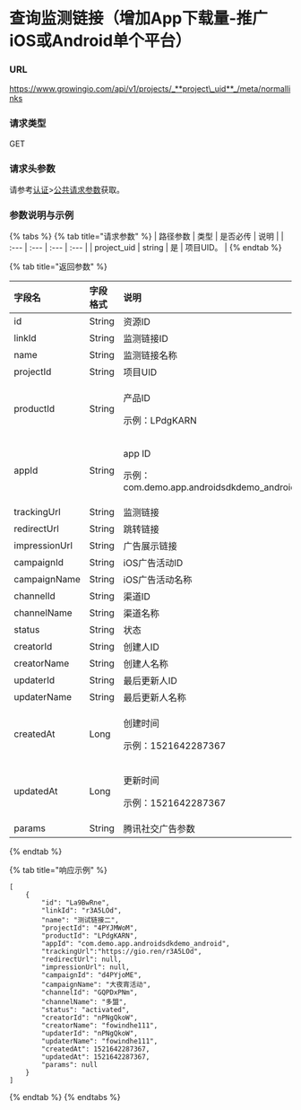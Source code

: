 # 查询监测链接（增加App下载量-推广iOS或Android单个平台）

### URL

https://www.growingio.com/api/v1/projects/_**project\_uid**_/meta/normallinks

### 请求类型

GET

### 请求头参数

请参考[认证](../../authenticate/)&gt;[公共请求参数](../../authenticate/head-parameter.md)获取。

### 参数说明与示例

{% tabs %}
{% tab title="请求参数" %}
| 路径参数 | 类型 | 是否必传 | 说明 |
| :--- | :--- | :--- | :--- |
| project\_uid | string | 是 | 项目UID。 |
{% endtab %}

{% tab title="返回参数" %}


<table>
  <thead>
    <tr>
      <th style="text-align:left">&#x5B57;&#x6BB5;&#x540D;</th>
      <th style="text-align:left">&#x5B57;&#x6BB5;&#x683C;&#x5F0F;</th>
      <th style="text-align:left">&#x8BF4;&#x660E;</th>
    </tr>
  </thead>
  <tbody>
    <tr>
      <td style="text-align:left">id</td>
      <td style="text-align:left">String</td>
      <td style="text-align:left">&#x8D44;&#x6E90;ID</td>
    </tr>
    <tr>
      <td style="text-align:left">linkId</td>
      <td style="text-align:left">String</td>
      <td style="text-align:left">&#x76D1;&#x6D4B;&#x94FE;&#x63A5;ID</td>
    </tr>
    <tr>
      <td style="text-align:left">name</td>
      <td style="text-align:left">String</td>
      <td style="text-align:left">&#x76D1;&#x6D4B;&#x94FE;&#x63A5;&#x540D;&#x79F0;</td>
    </tr>
    <tr>
      <td style="text-align:left">projectId</td>
      <td style="text-align:left">String</td>
      <td style="text-align:left">&#x9879;&#x76EE;UID</td>
    </tr>
    <tr>
      <td style="text-align:left">productId</td>
      <td style="text-align:left">String</td>
      <td style="text-align:left">
        <p>&#x4EA7;&#x54C1;ID</p>
        <p>&#x793A;&#x4F8B;&#xFF1A;LPdgKARN</p>
      </td>
    </tr>
    <tr>
      <td style="text-align:left">appId</td>
      <td style="text-align:left">String</td>
      <td style="text-align:left">
        <p>app ID</p>
        <p>&#x793A;&#x4F8B;&#xFF1A;com.demo.app.androidsdkdemo_android</p>
      </td>
    </tr>
    <tr>
      <td style="text-align:left">trackingUrl</td>
      <td style="text-align:left">String</td>
      <td style="text-align:left">&#x76D1;&#x6D4B;&#x94FE;&#x63A5;</td>
    </tr>
    <tr>
      <td style="text-align:left">redirectUrl</td>
      <td style="text-align:left">String</td>
      <td style="text-align:left">&#x8DF3;&#x8F6C;&#x94FE;&#x63A5;</td>
    </tr>
    <tr>
      <td style="text-align:left">impressionUrl</td>
      <td style="text-align:left">String</td>
      <td style="text-align:left">&#x5E7F;&#x544A;&#x5C55;&#x793A;&#x94FE;&#x63A5;</td>
    </tr>
    <tr>
      <td style="text-align:left">campaignId</td>
      <td style="text-align:left">String</td>
      <td style="text-align:left">iOS&#x5E7F;&#x544A;&#x6D3B;&#x52A8;ID</td>
    </tr>
    <tr>
      <td style="text-align:left">campaignName</td>
      <td style="text-align:left">String</td>
      <td style="text-align:left">iOS&#x5E7F;&#x544A;&#x6D3B;&#x52A8;&#x540D;&#x79F0;</td>
    </tr>
    <tr>
      <td style="text-align:left">channelId</td>
      <td style="text-align:left">String</td>
      <td style="text-align:left">&#x6E20;&#x9053;ID</td>
    </tr>
    <tr>
      <td style="text-align:left">channelName</td>
      <td style="text-align:left">String</td>
      <td style="text-align:left">&#x6E20;&#x9053;&#x540D;&#x79F0;</td>
    </tr>
    <tr>
      <td style="text-align:left">status</td>
      <td style="text-align:left">String</td>
      <td style="text-align:left">&#x72B6;&#x6001;</td>
    </tr>
    <tr>
      <td style="text-align:left">creatorId</td>
      <td style="text-align:left">String</td>
      <td style="text-align:left">&#x521B;&#x5EFA;&#x4EBA;ID</td>
    </tr>
    <tr>
      <td style="text-align:left">creatorName</td>
      <td style="text-align:left">String</td>
      <td style="text-align:left">&#x521B;&#x5EFA;&#x4EBA;&#x540D;&#x79F0;</td>
    </tr>
    <tr>
      <td style="text-align:left">updaterId</td>
      <td style="text-align:left">String</td>
      <td style="text-align:left">&#x6700;&#x540E;&#x66F4;&#x65B0;&#x4EBA;ID</td>
    </tr>
    <tr>
      <td style="text-align:left">updaterName</td>
      <td style="text-align:left">String</td>
      <td style="text-align:left">&#x6700;&#x540E;&#x66F4;&#x65B0;&#x4EBA;&#x540D;&#x79F0;</td>
    </tr>
    <tr>
      <td style="text-align:left">createdAt</td>
      <td style="text-align:left">Long</td>
      <td style="text-align:left">
        <p>&#x521B;&#x5EFA;&#x65F6;&#x95F4;</p>
        <p>&#x793A;&#x4F8B;&#xFF1A;1521642287367</p>
      </td>
    </tr>
    <tr>
      <td style="text-align:left">updatedAt</td>
      <td style="text-align:left">Long</td>
      <td style="text-align:left">
        <p>&#x66F4;&#x65B0;&#x65F6;&#x95F4;</p>
        <p>&#x793A;&#x4F8B;&#xFF1A;1521642287367</p>
      </td>
    </tr>
    <tr>
      <td style="text-align:left">params</td>
      <td style="text-align:left">String</td>
      <td style="text-align:left">&#x817E;&#x8BAF;&#x793E;&#x4EA4;&#x5E7F;&#x544A;&#x53C2;&#x6570;</td>
    </tr>
  </tbody>
</table>
{% endtab %}

{% tab title="响应示例" %}
```text
[
    {
        "id": "La9BwRne",
        "linkId": "r3A5LOd",
        "name": "测试链接二",
        "projectId": "4PYJMWoM",
        "productId": "LPdgKARN",
        "appId": "com.demo.app.androidsdkdemo_android",
        "trackingUrl":"https://gio.ren/r3A5LOd",
        "redirectUrl": null,
        "impressionUrl": null,
        "campaignId": "d4PYjoME",
        "campaignName": "大夜宵活动",
        "channelId": "GQPDxPNm",
        "channelName": "多盟",
        "status": "activated",
        "creatorId": "nPNgQkoW",
        "creatorName": "fowindhe111",
        "updaterId": "nPNgQkoW",
        "updaterName": "fowindhe111",
        "createdAt": 1521642287367,
        "updatedAt": 1521642287367,
        "params": null
    }
]
```
{% endtab %}
{% endtabs %}

